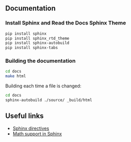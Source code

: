 ## Documentation

### Install Sphinx and Read the Docs Sphinx Theme

```bash
pip install sphinx
pip install sphinx_rtd_theme
pip install sphinx-autobuild
pip install sphinx-tabs
```

### Building the documentation

```bash
cd docs
make html
```

Building each time a file is changed:

```bash
cd docs
sphinx-autobuild ./source/ _build/html
```

## Useful links

- [Sphinx directives](https://www.sphinx-doc.org/en/master/usage/restructuredtext/directives.html)
- [Math support in Sphinx](https://www.sphinx-doc.org/en/1.0/ext/math.html)
